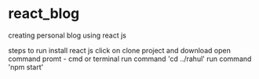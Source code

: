 # react_blog

creating personal blog using react js

steps to run
install react js
click on clone project and download
open command promt - cmd or terminal
run command 'cd ../rahul'
run command 'npm start'
